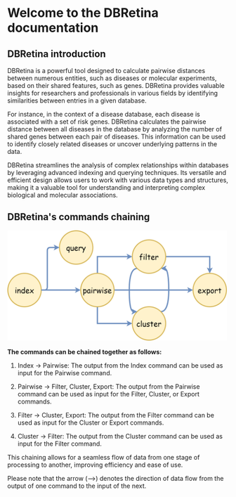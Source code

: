 # Welcome to the DBRetina documentation

## DBRetina introduction

DBRetina is a powerful tool designed to calculate pairwise distances between numerous entities, such as diseases or molecular experiments, based on their shared features, such as genes. DBRetina provides valuable insights for researchers and professionals in various fields by identifying similarities between entries in a given database.

For instance, in the context of a disease database, each disease is associated with a set of risk genes. DBRetina calculates the pairwise distance between all diseases in the database by analyzing the number of shared genes between each pair of diseases. This information can be used to identify closely related diseases or uncover underlying patterns in the data.

DBRetina streamlines the analysis of complex relationships within databases by leveraging advanced indexing and querying techniques. Its versatile and efficient design allows users to work with various data types and structures, making it a valuable tool for understanding and interpreting complex biological and molecular associations.

## DBRetina's commands chaining

<img src="usage/dbretina_chain.png" alt="DBRetina's commands chaining" width="500"/>

**The commands can be chained together as follows:**

1. Index → Pairwise: The output from the Index command can be used as input for the Pairwise command.

2. Pairwise → Filter, Cluster, Export: The output from the Pairwise command can be used as input for the Filter, Cluster, or Export commands.

3. Filter → Cluster, Export: The output from the Filter command can be used as input for the Cluster or Export commands.

4. Cluster → Filter: The output from the Cluster command can be used as input for the Filter command.

This chaining allows for a seamless flow of data from one stage of processing to another, improving efficiency and ease of use.

Please note that the arrow (-->) denotes the direction of data flow from the output of one command to the input of the next.
